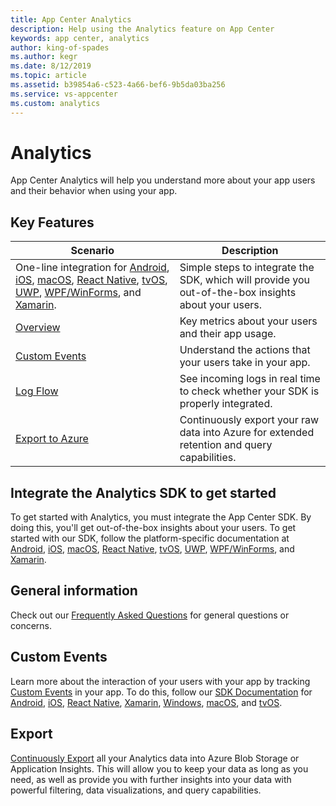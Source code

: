```yaml
---
title: App Center Analytics
description: Help using the Analytics feature on App Center
keywords: app center, analytics
author: king-of-spades
ms.author: kegr
ms.date: 8/12/2019
ms.topic: article
ms.assetid: b39854a6-c523-4a66-bef6-9b5da03ba256
ms.service: vs-appcenter
ms.custom: analytics
---
```


# Analytics

App Center Analytics will help you understand more about your app users and their behavior when using your app.

## Key Features

| Scenario | Description |
|--|--|
| One-line integration for [Android](~/sdk/getting-started/android.md), [iOS](~/sdk/getting-started/ios.md), [macOS](~/sdk/getting-started/macos.md), [React Native](~/sdk/getting-started/react-native.md), [tvOS](~/sdk/getting-started/tvos.md), [UWP](~/sdk/getting-started/uwp.md), [WPF/WinForms](~/sdk/getting-started/wpf-winforms.md), and [Xamarin](~/sdk/getting-started/xamarin.md). | Simple steps to integrate the SDK, which will provide you out-of-the-box insights about your users.|
| [Overview](~/analytics/overview.md) | Key metrics about your users and their app usage.|
| [Custom Events](~/analytics/event-metrics.md)| Understand the actions that your users take in your app.|
| [Log Flow](~/analytics/log-flow.md)| See incoming logs in real time to check whether your SDK is properly integrated.|
| [Export to Azure](~/analytics/export.md)| Continuously export your raw data into Azure for extended retention and query capabilities.|

## Integrate the Analytics SDK to get started

To get started with Analytics, you must integrate the App Center SDK. By doing this, you'll get out-of-the-box insights about your users.
To get started with our SDK, follow the platform-specific documentation at [Android](~/sdk/getting-started/android.md), [iOS](~/sdk/getting-started/ios.md), [macOS](~/sdk/getting-started/macos.md), [React Native](~/sdk/getting-started/react-native.md), [tvOS](~/sdk/getting-started/tvos.md), [UWP](~/sdk/getting-started/uwp.md), [WPF/WinForms](~/sdk/getting-started/wpf-winforms.md), and [Xamarin](~/sdk/getting-started/xamarin.md).

## General information

Check out our [Frequently Asked Questions](~/analytics/faq.md) for general questions or concerns.

## Custom Events

Learn more about the interaction of your users with your app by tracking [Custom Events](~/analytics/event-metrics.md) in your app. To do this, follow our [SDK Documentation](~/sdk/index.md) for [Android](~/sdk/analytics/android.md), [iOS](~/sdk/analytics/ios.md), [React Native](~/sdk/analytics/react-native.md), [Xamarin](~/sdk/analytics/xamarin.md), [Windows](~/sdk/analytics/windows.md), [macOS](~/sdk/analytics/macos.md), and [tvOS](~/sdk/analytics/tvos.md).

## Export

[Continuously Export](~/analytics/export.md) all your Analytics data into Azure Blob Storage or Application Insights. This will allow you to keep your data as long as you need, as well as provide you with further insights into your data with powerful filtering, data visualizations, and query capabilities.
